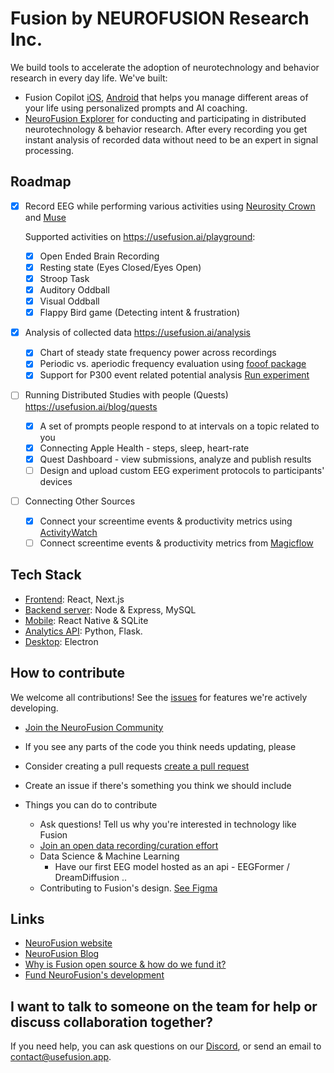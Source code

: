 # Fusion by NEUROFUSION Research Inc.

We build tools to accelerate the adoption of neurotechnology and behavior research in every day life. We've built:

- Fusion Copilot [iOS](https://apps.apple.com/ca/app/usefusion/id6445860500?platform=iphone), [Android](https://play.google.com/store/apps/details?id=com.neurofusion.fusion&pli=1) that helps you manage different areas of your life using personalized prompts and AI coaching.
- [NeuroFusion Explorer](https://usefusion.app/playground) for conducting and participating in distributed neurotechnology & behavior research. After every recording you get instant analysis of recorded data without need to be an expert in signal processing.

## Roadmap

- [x] Record EEG while performing various activities using [Neurosity Crown](https://neurosity.co) and [Muse](https://choosemuse.com)

  Supported activities on https://usefusion.ai/playground:

  - [x] Open Ended Brain Recording
  - [x] Resting state (Eyes Closed/Eyes Open)
  - [x] Stroop Task
  - [x] Auditory Oddball
  - [x] Visual Oddball
  - [x] Flappy Bird game (Detecting intent & frustration)

- [x] Analysis of collected data https://usefusion.ai/analysis

  - [x] Chart of steady state frequency power across recordings
  - [x] Periodic vs. aperiodic frequency evaluation using [fooof package](https://fooof-tools.github.io/fooof/)
  - [x] Support for P300 event related potential analysis [Run experiment](https://usefusion.app/recordings)

- [ ] Running Distributed Studies with people (Quests) https://usefusion.ai/blog/quests

  - [x] A set of prompts people respond to at intervals on a topic related to you
  - [x] Connecting Apple Health - steps, sleep, heart-rate
  - [x] Quest Dashboard - view submissions, analyze and publish results
  - [ ] Design and upload custom EEG experiment protocols to participants' devices

- [ ] Connecting Other Sources
  - [x] Connect your screentime events & productivity metrics using [ActivityWatch](https://usefusion.ai/integrations)
  - [ ] Connect screentime events & productivity metrics from [Magicflow](https://magicflow.com)

## Tech Stack

- [Frontend](https://github.com/NEUROFUSIONInc/fusion/tree/master/frontend): React, Next.js
- [Backend server](https://github.com/NEUROFUSIONInc/fusion/tree/master/backend): Node & Express, MySQL
- [Mobile](https://github.com/NEUROFUSIONInc/fusion/tree/master/mobile): React Native & SQLite
- [Analytics API](https://github.com/NEUROFUSIONInc/fusion/tree/master/analysis_api): Python, Flask.
- [Desktop](https://github.com/NEUROFUSIONInc/fusion/tree/master/desktop): Electron

## How to contribute

We welcome all contributions! See the [issues](https://github.com/NEUROFUSIONInc/fusion/issues) for features we're actively developing.

- [Join the NeuroFusion Community](https://discord.gg/3wCNJ6X4RF)

- If you see any parts of the code you think needs updating, please
- Consider creating a pull requests [create a pull request](https://docs.github.com/en/pull-requests/collaborating-with-pull-requests/proposing-changes-to-your-work-with-pull-requests/creating-a-pull-request)
- Create an issue if there's something you think we should include

- Things you can do to contribute
  - Ask questions! Tell us why you're interested in technology like Fusion
  - [Join an open data recording/curation effort](https://discord.gg/zeEspvz8jw)
  - Data Science & Machine Learning
    - Have our first EEG model hosted as an api - EEGFormer / DreamDiffusion ..
  - Contributing to Fusion's design. [See Figma](https://www.figma.com/file/jGgUXb08g5wudV6ey9bG89/%F0%9F%9B%B8-Fusion?type=design&node-id=0%3A1&mode=design&t=J5iWqbK6FfqInnl7-1)

## Links

- [NeuroFusion website](https://usefusion.app)
- [NeuroFusion Blog](https://usefusion.app/blog)
- [Why is Fusion open source & how do we fund it?](https://github.com/NEUROFUSIONInc/fusion/discussions/167)
- [Fund NeuroFusion's development](https://buy.stripe.com/fZeaG6aKPgdga2IbII)

## I want to talk to someone on the team for help or discuss collaboration together?

If you need help, you can ask questions on our [Discord](https://discord.gg/DXyHcqvw3C), or send an email to [contact@usefusion.app](mailto:contact@usefusion.app).
